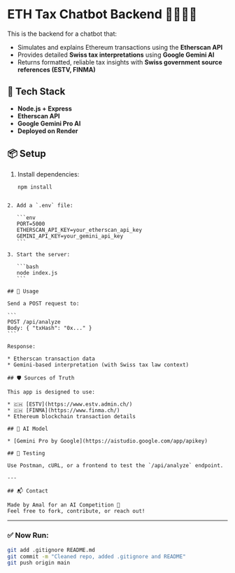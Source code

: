 
# ETH Tax Chatbot Backend 🧾🤖🇨🇭

This is the backend for a chatbot that:
- Simulates and explains Ethereum transactions using the **Etherscan API**
- Provides detailed **Swiss tax interpretations** using **Google Gemini AI**
- Returns formatted, reliable tax insights with **Swiss government source references (ESTV, FINMA)**

## 🔧 Tech Stack

- **Node.js + Express**
- **Etherscan API**
- **Google Gemini Pro AI**
- **Deployed on Render**

## 📦 Setup

1. Install dependencies:
   ```bash
   npm install
````

2. Add a `.env` file:

   ```env
   PORT=5000
   ETHERSCAN_API_KEY=your_etherscan_api_key
   GEMINI_API_KEY=your_gemini_api_key
   ```

3. Start the server:

   ```bash
   node index.js
   ```

## 🚀 Usage

Send a POST request to:

```
POST /api/analyze
Body: { "txHash": "0x..." }
```

Response:

* Etherscan transaction data
* Gemini-based interpretation (with Swiss tax law context)

## 🛡 Sources of Truth

This app is designed to use:

* 🇨🇭 [ESTV](https://www.estv.admin.ch/)
* 🇨🇭 [FINMA](https://www.finma.ch/)
* Ethereum blockchain transaction details

## 🧠 AI Model

* [Gemini Pro by Google](https://aistudio.google.com/app/apikey)

## 🧪 Testing

Use Postman, cURL, or a frontend to test the `/api/analyze` endpoint.

---

## 📬 Contact

Made by Amal for an AI Competition 🚀
Feel free to fork, contribute, or reach out!

````

---

### ✅ Now Run:

```bash
git add .gitignore README.md
git commit -m "Cleaned repo, added .gitignore and README"
git push origin main
````
